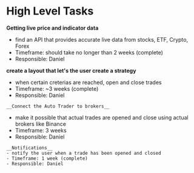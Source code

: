 # High Level Tasks

   __Getting live price and indicator data__
   - find an API that provides accurate live data from stocks, ETF, Crypto, Forex
   - Timeframe: should take no longer than 2 weeks (complete)
   - Responsible: Daniel


   __create a layout that let's the user create a strategy__
   - when certain creterias are reached, open and close trades
   - Timeframe: ~3 weeks (complete)
   - Responsible: Daniel
  
    __Connect the Auto Trader to brokers__
   - make it possible that actual trades are opened and close using actual brokers like Binance
   - Timeframe: 3 weeks 
   - Responsible: Daniel
  
    __Notifications__
    - notify the user when a trade has been opened and closed
    - Timeframe: 1 week (complete)
    - Responsible: Daniel